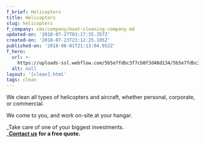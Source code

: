 ```yaml
---
f_brief: Helicopters
title: Helicopters
slug: helicopters
f_company: cms/company/boat-cleaning-company.md
updated-on: '2018-07-27T03:17:35.357Z'
created-on: '2018-07-23T23:12:25.105Z'
published-on: '2018-08-01T21:13:04.952Z'
f_hero:
  url: >-
    https://uploads-ssl.webflow.com/5b5e7fdbc3f7cb0f3d48d134/5b5e7fdbc3f7cb6ccb48d3e4_helicopter-Dollarphotoclub_62708548.jpg
  alt: null
layout: '[clean].html'
tags: clean
---
```


We clean all types of helicopters and aircraft, whether personal, corporate, or commercial.

We come to you, and work on-site at your hangar.

_Take care of one of your biggest investments.  
_[**Contact us**](/contact) **for a free quote.**
